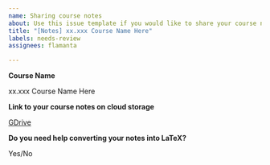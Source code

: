 ```yaml
---
name: Sharing course notes
about: Use this issue template if you would like to share your course notes.
title: "[Notes] xx.xxx Course Name Here"
labels: needs-review
assignees: flamanta

---
```


**Course Name**

xx.xxx Course Name Here

**Link to your course notes on cloud storage**

[GDrive](https://drive.google.com)

**Do you need help converting your notes into LaTeX?**

Yes/No
